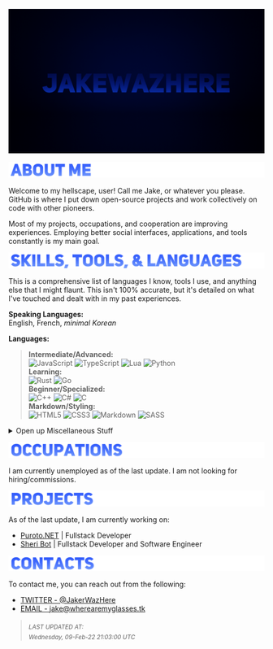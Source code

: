 ![](https://github.com/jakewazhere/jakewazhere/blob/main/wallpaper.png?raw=true)

![](https://github.com/jakewazhere/jakewazhere/blob/main/about_me.png?raw=true)

Welcome to my hellscape, user! Call me Jake, or whatever you please. GitHub is where I put down open-source projects and work collectively on code with other pioneers.

Most of my projects, occupations, and cooperation are improving experiences. Employing better social interfaces, applications,  and tools constantly is my main goal.

![](https://github.com/jakewazhere/jakewazhere/blob/main/stl.png?raw=true)

This is a comprehensive list of languages I know, tools I use, and anything else that I might flaunt. This isn't 100% accurate, but it's detailed on what I've touched and dealt with in my past experiences.

**Speaking Languages:** <br/> English, French, *minimal Korean*

**Languages:**
> **Intermediate/Advanced:** <br/>
>   ![JavaScript](https://img.shields.io/badge/javascript-%23323330.svg?style=for-the-badge&logo=javascript&logoColor=%23F7DF1E)
>   ![TypeScript](https://img.shields.io/badge/typescript-%23007ACC.svg?style=for-the-badge&logo=typescript&logoColor=white)
>   ![Lua](https://img.shields.io/badge/lua-%232C2D72.svg?style=for-the-badge&logo=lua&logoColor=white)
>   ![Python](https://img.shields.io/badge/python-3670A0?style=for-the-badge&logo=python&logoColor=ffdd54)
> </br>
> **Learning:** <br/>
>   ![Rust](https://img.shields.io/badge/rust-%23000000.svg?style=for-the-badge&logo=rust&logoColor=white)
>   ![Go](https://img.shields.io/badge/go-%2300ADD8.svg?style=for-the-badge&logo=go&logoColor=white)
> </br>
> **Beginner/Specialized:** <br/>
>   ![C++](https://img.shields.io/badge/c++-%2300599C.svg?style=for-the-badge&logo=c%2B%2B&logoColor=white)
>   ![C#](https://img.shields.io/badge/c%23-%23239120.svg?style=for-the-badge&logo=c-sharp&logoColor=white)
>   ![C](https://img.shields.io/badge/c-%2300599C.svg?style=for-the-badge&logo=c&logoColor=white)
> </br>
> **Markdown/Styling:** <br/>
>   ![HTML5](https://img.shields.io/badge/html5-%23E34F26.svg?style=for-the-badge&logo=html5&logoColor=white)
>   ![CSS3](https://img.shields.io/badge/css3-%231572B6.svg?style=for-the-badge&logo=css3&logoColor=white)
>   ![Markdown](https://img.shields.io/badge/markdown-%23000000.svg?style=for-the-badge&logo=markdown&logoColor=white)
>   ![SASS](https://img.shields.io/badge/SASS-hotpink.svg?style=for-the-badge&logo=SASS&logoColor=white)

<details>
  <summary>Open up Miscellaneous Stuff</summary>
  
> **Operating Systems**: <br/> 
  ![Windows](https://img.shields.io/badge/Windows-0078D6?style=for-the-badge&logo=windows&logoColor=white)
  ![Mac OS](https://img.shields.io/badge/mac%20os-000000?style=for-the-badge&logo=macos&logoColor=F0F0F0)
  ![Android](https://img.shields.io/badge/Android-3DDC84?style=for-the-badge&logo=android&logoColor=white)
  ![Chrome OS](https://img.shields.io/badge/chrome%20os-3d89fc?style=for-the-badge&logo=google%20chrome&logoColor=white)
  ![Debian](https://img.shields.io/badge/Debian-D70A53?style=for-the-badge&logo=debian&logoColor=white)
  ![Ubuntu](https://img.shields.io/badge/Ubuntu-E95420?style=for-the-badge&logo=ubuntu&logoColor=white)
  ![Linux](https://img.shields.io/badge/Linux-FCC624?style=for-the-badge&logo=linux&logoColor=black)
> 
> **Database Skills:** <br/>
  ![Postgres](https://img.shields.io/badge/postgres-%23316192.svg?style=for-the-badge&logo=postgresql&logoColor=white)
  ![Redis](https://img.shields.io/badge/redis-%23DD0031.svg?style=for-the-badge&logo=redis&logoColor=white)
  ![SQLite](https://img.shields.io/badge/sqlite-%2307405e.svg?style=for-the-badge&logo=sqlite&logoColor=white)
> 
> **Version Controls:** <br/> 
  ![Git](https://img.shields.io/badge/git-%23F05033.svg?style=for-the-badge&logo=git&logoColor=white)
  ![GitHub](https://img.shields.io/badge/github-%23121011.svg?style=for-the-badge&logo=github&logoColor=white)
  ![GitLab](https://img.shields.io/badge/gitlab-%23181717.svg?style=for-the-badge&logo=gitlab&logoColor=white)
  ![Bitbucket](https://img.shields.io/badge/bitbucket-%230047B3.svg?style=for-the-badge&logo=bitbucket&logoColor=white)
> 
> **Tools:** <br/>
  ![Adobe After Effects](https://img.shields.io/badge/Adobe%20After%20Effects-9999FF.svg?style=for-the-badge&logo=Adobe%20After%20Effects&logoColor=white)
  ![Adobe Illustrator](https://img.shields.io/badge/adobeillustrator-%23FF9A00.svg?style=for-the-badge&logo=adobeillustrator&logoColor=white)
  ![Adobe InDesign](https://img.shields.io/badge/Adobe%20InDesign-49021F?style=for-the-badge&logo=adobeindesign&logoColor=white)
  ![Adobe Photoshop](https://img.shields.io/badge/adobephotoshop-%2331A8FF.svg?style=for-the-badge&logo=adobephotoshop&logoColor=white)
  ![Blender](https://img.shields.io/badge/blender-%23F5792A.svg?style=for-the-badge&logo=blender&logoColor=white)
  ![Figma](https://img.shields.io/badge/figma-%23F24E1E.svg?style=for-the-badge&logo=figma&logoColor=white)
  ![Inkscape](https://img.shields.io/badge/Inkscape-e0e0e0?style=for-the-badge&logo=inkscape&logoColor=080A13)
  ![Docker](https://img.shields.io/badge/docker-%230db7ed.svg?style=for-the-badge&logo=docker&logoColor=white)
  ![ESLint](https://img.shields.io/badge/ESLint-4B3263?style=for-the-badge&logo=eslint&logoColor=white)
  ![Kubernetes](https://img.shields.io/badge/kubernetes-%23326ce5.svg?style=for-the-badge&logo=kubernetes&logoColor=white)
  ![Postman](https://img.shields.io/badge/Postman-FF6C37?style=for-the-badge&logo=postman&logoColor=white)
  ![Trello](https://img.shields.io/badge/Trello-%23026AA7.svg?style=for-the-badge&logo=Trello&logoColor=white)
  ![Nginx](https://img.shields.io/badge/nginx-%23009639.svg?style=for-the-badge&logo=nginx&logoColor=white)
> 
> **Frameworks:** <br/>
  ![.Net](https://img.shields.io/badge/.NET-5C2D91?style=for-the-badge&logo=.net&logoColor=white)
  ![Bootstrap](https://img.shields.io/badge/bootstrap-%23563D7C.svg?style=for-the-badge&logo=bootstrap&logoColor=white)
  ![Deno JS](https://img.shields.io/badge/deno%20js-000000?style=for-the-badge&logo=deno&logoColor=white)
  ![Django](https://img.shields.io/badge/django-%23092E20.svg?style=for-the-badge&logo=django&logoColor=white)
  ![Electron.js](https://img.shields.io/badge/Electron-191970?style=for-the-badge&logo=Electron&logoColor=white)
  ![Express.js](https://img.shields.io/badge/express.js-%23404d59.svg?style=for-the-badge&logo=express&logoColor=%2361DAFB)
  ![jQuery](https://img.shields.io/badge/jquery-%230769AD.svg?style=for-the-badge&logo=jquery&logoColor=white)
  ![JWT](https://img.shields.io/badge/JWT-black?style=for-the-badge&logo=JSON%20web%20tokens)
  ![MUI](https://img.shields.io/badge/MUI-%230081CB.svg?style=for-the-badge&logo=material-ui&logoColor=white)
  ![NPM](https://img.shields.io/badge/NPM-%23000000.svg?style=for-the-badge&logo=npm&logoColor=white)
  ![Next JS](https://img.shields.io/badge/Next-black?style=for-the-badge&logo=next.js&logoColor=white)
  ![NodeJS](https://img.shields.io/badge/node.js-6DA55F?style=for-the-badge&logo=node.js&logoColor=white)
  ![NuxtJS](https://img.shields.io/badge/Nuxt-black?style=for-the-badge&logo=nuxt.js&logoColor=white)
  ![React](https://img.shields.io/badge/react-%2320232a.svg?style=for-the-badge&logo=react&logoColor=%2361DAFB)
  ![React Native](https://img.shields.io/badge/react_native-%2320232a.svg?style=for-the-badge&logo=react&logoColor=%2361DAFB)
  ![React Router](https://img.shields.io/badge/React_Router-CA4245?style=for-the-badge&logo=react-router&logoColor=white)
  ![SASS](https://img.shields.io/badge/SASS-hotpink.svg?style=for-the-badge&logo=SASS&logoColor=white)
  ![Socket.io](https://img.shields.io/badge/Socket.io-black?style=for-the-badge&logo=socket.io&badgeColor=010101)
  ![Vue.js](https://img.shields.io/badge/vuejs-%2335495e.svg?style=for-the-badge&logo=vuedotjs&logoColor=%234FC08D)
  ![Webpack](https://img.shields.io/badge/webpack-%238DD6F9.svg?style=for-the-badge&logo=webpack&logoColor=black)
  ![Babel](https://img.shields.io/badge/Babel-F9DC3e?style=for-the-badge&logo=babel&logoColor=black)
> 
> **Hosting/SaaS**: <br/>
  ![Cloudflare](https://img.shields.io/badge/Cloudflare-F38020?style=for-the-badge&logo=Cloudflare&logoColor=white)
> 
> **IDEs/Editors**: <br/>
  ![Android Studio](https://img.shields.io/badge/Android%20Studio-3DDC84.svg?style=for-the-badge&logo=android-studio&logoColor=white)
  ![CodePen](https://img.shields.io/badge/CodePen-white?style=for-the-badge&logo=codepen&logoColor=black)
  ![CodeSandbox](https://img.shields.io/badge/Codesandbox-040404?style=for-the-badge&logo=codesandbox&logoColor=DBDBDB)
  ![Eclipse](https://img.shields.io/badge/Eclipse-FE7A16.svg?style=for-the-badge&logo=Eclipse&logoColor=white)
  ![PyCharm](https://img.shields.io/badge/pycharm-143?style=for-the-badge&logo=pycharm&logoColor=black&color=black&labelColor=green)
  ![Visual Studio Code](https://img.shields.io/badge/Visual%20Studio%20Code-0078d7.svg?style=for-the-badge&logo=visual-studio-code&logoColor=white)
  ![Visual Studio](https://img.shields.io/badge/Visual%20Studio-5C2D91.svg?style=for-the-badge&logo=visual-studio&logoColor=white)
<!--

TEMPLATE

> 
> ** **: <br/>

-->

</details>

![](https://github.com/jakewazhere/jakewazhere/blob/main/occupations.png?raw=true)

I am currently unemployed as of the last update. I am not looking for hiring/commissions.

![](https://github.com/jakewazhere/jakewazhere/blob/main/projects.png?raw=true)

As of the last update, I am currently working on:
- [Puroto.NET](https://puroto.net/) | Fullstack Developer
- [Sheri Bot](https://sheri.bot/) | Fullstack Developer and Software Engineer

![](https://github.com/jakewazhere/jakewazhere/blob/main/contacts.png?raw=true)

To contact me, you can reach out from the following:
- [TWITTER - @JakerWazHere](https://twitter.com/JakerWazHere/)
- [EMAIL - jake@wherearemyglasses.tk](mailto:jake@wherearemyglasses.tk)


> <sub>*LAST UPDATED AT:*</sub> <br/>
> <sub>*Wednesday, 09-Feb-22 21:03:00 UTC*</sub> <br/>
